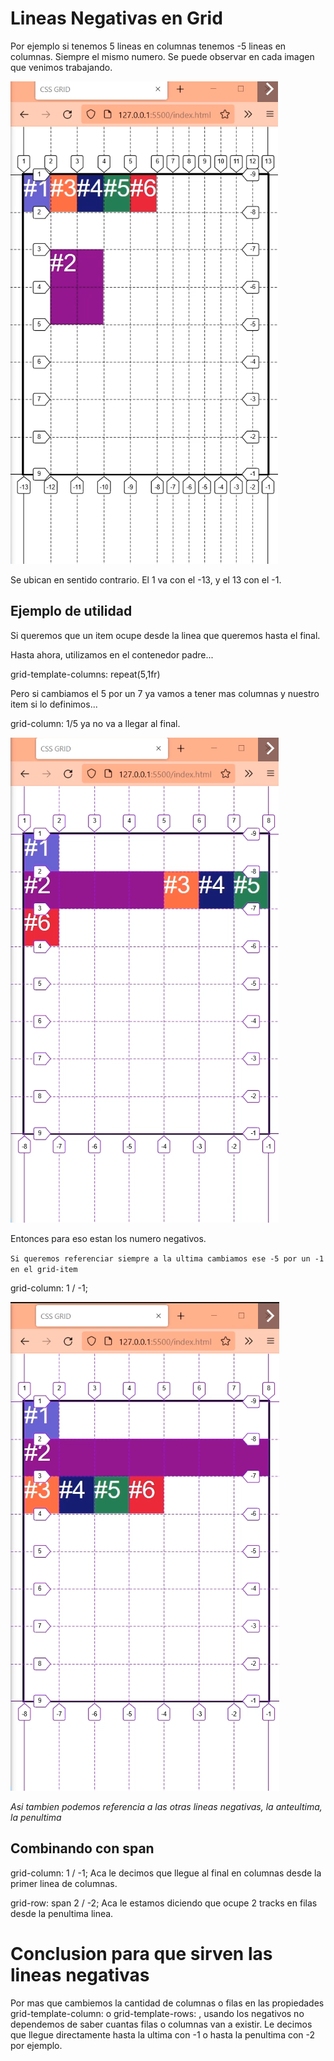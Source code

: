 # Lineas Negativas en Grid

Por ejemplo si tenemos 5 lineas en columnas tenemos -5 lineas en columnas. Siempre el mismo numero. Se puede observar en cada imagen que venimos trabajando.


![Lineas negativas](<imagenes/Lineas negativas.png>)

Se ubican en sentido contrario.
El 1 va con el -13, y el 13 con el -1.


## Ejemplo de utilidad

Si queremos que un item ocupe desde la linea que queremos hasta el final.

Hasta ahora, utilizamos en el contenedor padre...

grid-template-columns: repeat(5,1fr)

Pero si cambiamos el 5 por un 7 ya vamos a tener mas columnas y nuestro item si lo definimos...

grid-column: 1/5 ya no va a llegar al final.

![No llega al final](<imagenes/Ej lineas negativas 1.png>)


Entonces para eso estan los numero negativos.

`Si queremos referenciar siempre a la ultima cambiamos ese -5 por un -1 en el grid-item`

grid-column: 1 / -1;

![Siempre llega al final](<imagenes/Ej lineas negativas 2.png>)



*Asi tambien podemos referencia a las otras lineas negativas, la anteultima, la penultima*


## Combinando con span

grid-column: 1 / -1;
Aca le decimos que llegue al final en columnas desde la primer linea de columnas.

grid-row: span 2 / -2;
Aca le estamos diciendo que ocupe 2 tracks en filas desde la penultima linea.



# Conclusion para que sirven las lineas negativas

Por mas que cambiemos la cantidad de columnas o filas en las propiedades grid-template-column: o grid-template-rows: , usando los negativos no dependemos de saber cuantas filas o columnas van a existir. Le decimos que llegue directamente hasta la ultima con -1 o hasta la penultima con -2 por ejemplo.